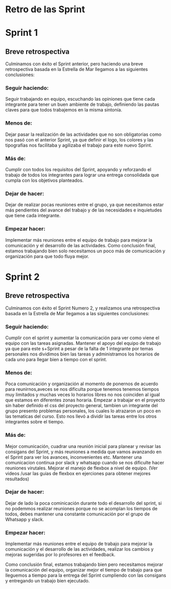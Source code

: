 # Retro de las Sprint 
# Sprint 1
## Breve retrospectiva
Culminamos con éxito el Sprint anterior, pero haciendo una breve retrospectiva  basada en la Estrella de Mar llegamos a las siguientes conclusiones:
### Seguir haciendo:
Seguir trabajando en equipo, escuchando las opiniones que tiene cada integrante para tener un buen ambiente de trabajo, definiendo las pautas claves para que todos trabajemos en la misma sintonía.
### Menos de:
Dejar pasar la realización de las actividades que no son obligatorias como nos pasó con el anterior Sprint, ya que definir el logo, los colores y las tipografías nos facilitaba y agilizaba el trabajo para este nuevo Sprint.
### Más de:
Cumplir con todos los requisitos del Sprint, apoyando y reforzando el trabajo de todos los integrantes para lograr una entrega consolidada que cumpla con los objetivos planteados.
### Dejar de hacer:
Dejar de realizar pocas reuniones entre el grupo, ya que necesitamos estar más pendientes del avance del trabajo y de las necesidades e inquietudes que tiene cada integrante.
### Empezar hacer:
Implementar más reuniones entre el equipo de trabajo para mejorar la comunicación y el desarrollo de las actividades.
Como conclusión final, estamos trabajando bien solo necesitamos un poco más de comunicación y organización para que todo fluya mejor.

# Sprint 2
## Breve retrospectiva
Culminamos con éxito el Sprint Numero 2, y realizamos una retrospectiva basada en la Estrella de Mar llegamos a las siguientes conclusiones:
### Seguir haciendo:
Cumplir con el sprint y aumentar la comunicación para ver como viene el equipo con las tareas asignadas. Mantener el apoyo del equipo de trabajo ya que para este s+Sprint a pesar de la falta de 1 integrante por temas personales nos dividimos bien las tareas y administramos  los horarios de cada uno para llegar bien a tiempo con el sprint. 
### Menos de:
Poca comunicación y organización al momento de ponernos de acuerdo para reunirnos,aveces se nos dificulta porque tenemos tenemos tiempos muy limitados y muchas veces lo horarios libres no nos coinciden al igual que estamos en diferentes zonas horaria.
Empezar a trabajar en el proyecto sin haber definido el css del proyecto general, tambien un integrante del grupo presento problemas personales, los cuales lo atrazaron un poco en las tematicas del curso. Esto nos llevó a dividir las tareas entre los otros integrantes sobre el tiempo. 
### Más de:
Mejor comunicación, cuadrar una reunión inicial  para planear y revisar las consigans del Sprint, y más reuniones a medida que vamos avanzando en el Sprint para ver los avances, inconvenientes etc.
Mantener una comunicacion continua por slack y whatsapp cuando se nos dificulte hacer reuniones virutales. 
Mejorar el manejo de flexbox a nivel de equipo. (Ver videos /usar las guias de flexbox en ejerciones para obtener mejores resultados)
### Dejar de hacer:
Dejar de lado la poca cominicación durante todo el desarrollo del sprint, si no podemmos realizar reuniones porque no se acomplan los tiempos de todos, debes mantener una constante comunicación por el grupo de Whatsapp y slack.
### Empezar hacer:
Implementar más reuniones entre el equipo de trabajo para mejorar la comunicación y el desarrollo de las actividades, realizar los cambios y mejoras sugeridas por lo profesores en el feedback.


Como conclusión final, estamos trabajando bien pero necesitamos mejorar la comunicación del equipo, organizar mejor el tiempo de trabajo para que lleguemos a tiempo para la entrega del Sprint cumpliendo con las consigans y entregando un trabajo bien ejecutado.